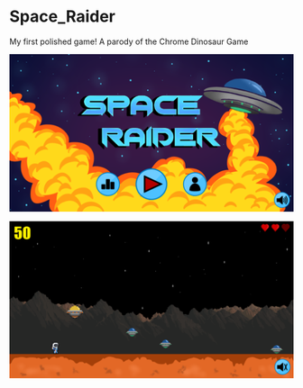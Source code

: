 # Space_Raider
My first polished game! A parody of the Chrome Dinosaur Game

![plot](./Sprites/Thumbnail1.png)

![plot](./Sprites/Thumbnail2.png)
